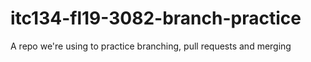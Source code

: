 # itc134-fl19-3082-branch-practice
A repo we're using to practice branching, pull requests and merging
